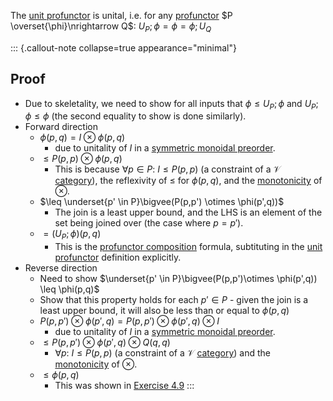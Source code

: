 The [unit profunctor](/docs/math/defs/unit_prof.qmd) is unital, i.e. for 
any [profunctor](/docs/math/defs/vprof.qmd) 
$P \overset{\phi}\nrightarrow Q$:  $U_P;\phi = \phi = \phi; U_Q$

::: {.callout-note collapse=true appearance="minimal"}
## Proof
- Due to skeletality, we need to show for all inputs that 
  $\phi \leq U_P;\phi$ and $U_P;\phi \leq \phi$ (the second equality to 
  show is done similarly).
- Forward direction
    - $\phi(p,q) = I \otimes \phi(p,q)$
        - due to unitality of $I$ in a 
          [symmetric monoidal preorder](/docs/math/defs/smp.qmd).
    - $\leq P(p,p) \otimes \phi(p,q)$
        - This is because $\forall p \in P:$ $I \leq P(p,p)$ (a 
          constraint of a $\mathcal{V}$ [category](/docs/math/defs/vcat.qmd)), 
          the reflexivity of $\leq$ for $\phi(p,q)$, and the 
          [monotonicity](/docs/math/defs/smp.qmd) of $\otimes$.
    - $\leq \underset{p' \in P}\bigvee(P(p,p') \otimes \phi(p',q))$
        - The join is a least upper bound, and the LHS is an element of the 
          set being joined over (the case where $p=p'$).
    - $= (U_P;\phi)(p,q)$
        - This is the 
          [profunctor composition](/docs/math/defs/vprof_comp.qmd) formula, 
          subtituting in the [unit profunctor](/docs/math/defs/unit_prof.qmd) 
          definition explicitly.
- Reverse direction
    - Need to show 
      $\underset{p' \in P}\bigvee(P(p,p')\otimes \phi(p',q)) \leq \phi(p,q)$
    - Show that this property holds for each $p' \in P$ - given the join is a 
      least upper bound, it will also be less than or equal to $\phi(p,q)$
    - $P(p,p')\otimes\phi(p',q) = P(p,p')\otimes\phi(p',q)\otimes I$
        - due to unitality of $I$ in a 
          [symmetric monoidal preorder](/docs/math/defs/smp.qmd).
    - $\leq P(p,p')\otimes \phi(p',q)\otimes Q(q,q)$
        - $\forall p:$ $I \leq P(p,p)$ (a constraint of a 
          $\mathcal{V}$ [category](/docs/math/defs/vcat.qmd)) and the 
          [monotonicity](/docs/math/defs/smp.qmd) of $\otimes$.
    - $\leq\phi(p,q)$
        - This was shown in [Exercise 4.9](/docs/math/exercises/sketches_4_9.qmd)
:::
